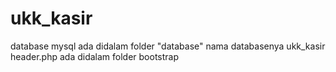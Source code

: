 # ukk_kasir

database mysql ada didalam folder "database"
nama databasenya ukk_kasir
header.php ada didalam folder bootstrap
